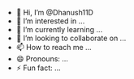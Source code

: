 - 👋 Hi, I’m @Dhanush11D
- 👀 I’m interested in ...
- 🌱 I’m currently learning ...
- 💞️ I’m looking to collaborate on ...
- 📫 How to reach me ...
- 😄 Pronouns: ...
- ⚡ Fun fact: ...

<!---
Dhanush11D/Dhanush11D is a ✨ special ✨ repository because its `README.md` (this file) appears on your GitHub profile.
You can click the Preview link to take a look at your changes.
--->
